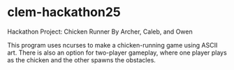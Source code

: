 # clem-hackathon25

Hackathon Project: Chicken Runner
By Archer, Caleb, and Owen

This program uses ncurses to make a chicken-running game using ASCII art. There is also an option
for two-player gameplay, where one player plays as the chicken and the other spawns the obstacles.